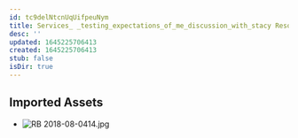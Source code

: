 ```yaml
---
id: tc9delNtcnUqUifpeuNym
title: Services_ _testing_expectations_of_me_discussion_with_stacy Resources
desc: ''
updated: 1645225706413
created: 1645225706413
stub: false
isDir: true
---
```

## Imported Assets
- ![RB 2018-08-0414.jpg](/assets/rb-2018-08-0414.jpg)
